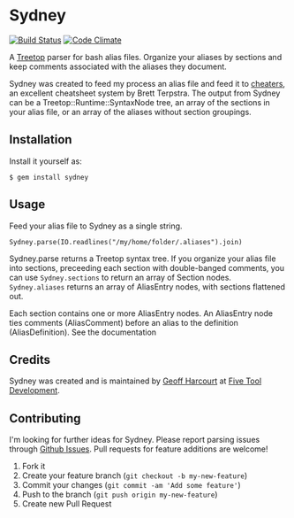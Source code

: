 # Sydney

[![Build Status](https://travis-ci.org/geoffharcourt/sydney.png?branch=master)](undefined)
[![Code Climate](https://codeclimate.com/badge.png)](https://codeclimate.com/github/geoffharcourt/sydney)

A [Treetop](https://github.com/nathansobo/treetop) parser for bash alias files. Organize your aliases by sections and keep comments associated with the aliases they document.

Sydney was created to feed my process an alias file and feed it to
[cheaters](https://github.com/ttscoff/cheaters), an excellent
cheatsheet system by Brett Terpstra. The output from Sydney can be a Treetop::Runtime::SyntaxNode tree, an array of the sections in your alias file, or an array of the aliases without section groupings.

## Installation

Install it yourself as:

    $ gem install sydney

## Usage

Feed your alias file to Sydney as a single string.

    Sydney.parse(IO.readlines("/my/home/folder/.aliases").join)

Sydney.parse returns a Treetop syntax tree. If you organize your alias
file into sections, preceeding each section with double-banged comments,
you can use `Sydney.sections` to return an array of Section nodes. `Sydney.aliases` returns an array of AliasEntry nodes, with sections flattened out.

Each section contains one or more AliasEntry nodes. An AliasEntry node
ties comments (AliasComment) before an alias to the definition
(AliasDefinition). See the documentation

## Credits
Sydney was created and is maintained by [Geoff Harcourt](http://github.com/geoffharcourt) at [Five Tool Development](http://fivetool.io).

## Contributing

I'm looking for further ideas for Sydney. Please report parsing issues through [Github Issues](https://github.com/geoffharcourt/sydney/issues). Pull requests for feature additions are welcome!

1. Fork it
2. Create your feature branch (`git checkout -b my-new-feature`)
3. Commit your changes (`git commit -am 'Add some feature'`)
4. Push to the branch (`git push origin my-new-feature`)
5. Create new Pull Request